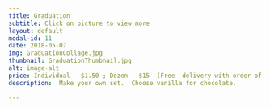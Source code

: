 ```yaml
---
title: Graduation
subtitle: Click on picture to view more
layout: default
modal-id: 11
date: 2018-05-07
img: GraduationCollage.jpg
thumbnail: GraduationThumbnail.jpg
alt: image-alt
price: Individual - $1.50 ; Dozen - $15  (Free  delivery with order of $25 or more)
description:  Make your own set.  Choose vanilla for chocolate.

---
```

